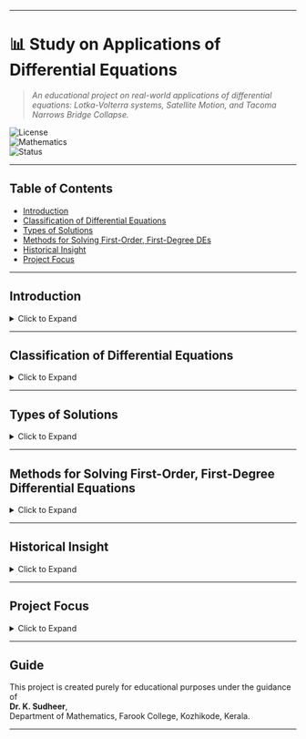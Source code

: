 

---

# :bar_chart: Study on Applications of Differential Equations

> *An educational project on real-world applications of differential equations: Lotka-Volterra systems, Satellite Motion, and Tacoma Narrows Bridge Collapse.*

![License](https://img.shields.io/badge/License-Educational-informational)  
![Mathematics](https://img.shields.io/badge/Field-Mathematics-blue)  
![Status](https://img.shields.io/badge/Project-Completed-brightgreen)

---

## Table of Contents
- [Introduction](#introduction)
- [Classification of Differential Equations](#classification-of-differential-equations)
- [Types of Solutions](#types-of-solutions)
- [Methods for Solving First-Order, First-Degree DEs](#methods-for-solving-first-order-first-degree-differential-equations)
- [Historical Insight](#historical-insight)
- [Project Focus](#project-focus)


---

## Introduction

<details>
<summary>Click to Expand</summary>

Differential equations are one of the fundamental tools used to describe changes in systems across science, engineering, and beyond. They serve as the mathematical language through which we model everything from population growth and planetary motion to electrical circuits and mechanical vibrations.

The origins of differential equations date back to **November 11, 1675**, when **Gottfried Wilhelm Leibniz** first used integral calculus to calculate the area under a curve.

> **Definition:**  
> A differential equation is an equation that involves independent and dependent variables along with their derivatives.

Differential equations are essential in describing rates of change and form the basis of mathematical models for physical, biological, and economic systems.

</details>

---

## Classification of Differential Equations

<details>
<summary>Click to Expand</summary>

- **Ordinary Differential Equation (ODE):** Involves derivatives with respect to a single independent variable.
- **Partial Differential Equation (PDE):** Involves partial derivatives with respect to two or more independent variables.
- **Order:** The highest derivative present defines the order.
- **Degree:** The highest exponent of the highest derivative (after clearing radicals and fractions).
- **Linear vs Nonlinear:**
  - **Linear:** Only first-degree variables/derivatives.
  - **Nonlinear:** Contains higher powers or products of variables/derivatives.

</details>

---

## Types of Solutions

<details>
<summary>Click to Expand</summary>

- **General Solution:** Contains as many arbitrary constants as the order of the equation.
- **Particular Solution:** Specific solutions derived by assigning values to the constants.
- **Singular Solution:** Solutions that exist independently of the general solution.

</details>

---

## Methods for Solving First-Order, First-Degree Differential Equations

<details>
<summary>Click to Expand</summary>

- **Variable Separable Method:**  
  Rearrange into \( f(x)dx + g(y)dy = 0 \) and integrate separately.
  
- **Homogeneous Differential Equations:**  
  Restructure using substitution if the functions are of the same degree.

- **First-Order Linear Differential Equations:**  
  Of the form \( \frac{dy}{dx} + P(x)y = Q(x) \), solved using an integrating factor.

</details>

---

## Historical Insight

<details>
<summary>Click to Expand</summary>

Leibniz contributed significantly to solving differential equations with methods like separation of variables and solving linear/homogeneous DEs.

Throughout history, pure mathematicians, applied scientists, engineers, and the rise of computational methods have expanded our ability to tackle complex differential equations.

</details>

---

## Project Focus

<details>
<summary>Click to Expand</summary>

### 1. Lotka-Volterra Predator-Prey System
- Models ecological dynamics between predator and prey species.
- Analyzes equilibrium points and phase portraits.

### 2. Satellite Motion
- Derives planetary and satellite orbits using Newton's laws.
- Highlights Kepler's Laws mathematically.

### 3. Tacoma Narrows Bridge Collapse
- Explains structural failure through mechanical resonance and vortex shedding.
- Shows how forced vibration models apply in engineering failures.

</details>

---

## Guide

This project is created purely for educational purposes under the guidance of  
**Dr. K. Sudheer**,  
Department of Mathematics, Farook College, Kozhikode, Kerala.

---

